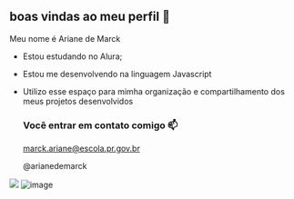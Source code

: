 ## boas vindas ao meu perfil 💙

Meu nome é Ariane de Marck

- Estou estudando no Alura;
- Estou me desenvolvendo na linguagem Javascript
- Utilizo esse espaço para mimha organização e compartilhamento dos meus projetos desenvolvidos

  ### Você entrar em contato comigo 📫

  marck.ariane@escola.pr.gov.br
  
  @arianedemarck

![](![image](https://github.com/user-attachments/assets/6b3e0971-978b-446d-922c-8d06e88254fe))
![image](https://github.com/user-attachments/assets/aa1f1af2-fbb1-4bd9-8711-080a09bc3f7b)


